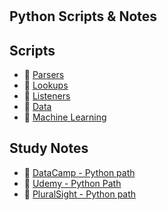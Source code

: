 #  

## Python Scripts & Notes

## Scripts

- :link: [Parsers](/Parsers/)  
- :link: [Lookups](/Lookups/)
- :link: [Listeners](/Listeners/)
- :link: [Data](/Data/)
- :link: [Machine Learning](/ML/)

## Study Notes

- :link: [DataCamp - Python path](Learn/DataCamp/)
- :link: [Udemy - Python Path](Learn/Udemy/)
- :link: [PluralSight - Python path](Learn/Pluralsight/)

